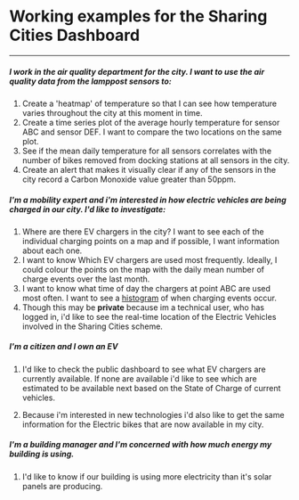 # Working examples for the Sharing Cities Dashboard
---


##### I work in the air quality department for the city. I want to use the air quality data from the lamppost sensors to:

1. Create a 'heatmap' of temperature so that I can see how temperature varies throughout the city at this moment in time. 
2. Create a time series plot of the average hourly temperature for sensor ABC and sensor DEF. I want to compare the two locations on the same plot. 
3. See if the mean daily temperature for all sensors correlates with the number of bikes removed from docking stations at all sensors in the city. 
4. Create an alert that makes it visually clear if any of the sensors in the city record a Carbon Monoxide value greater than 50ppm. 

##### I'm a mobility expert and i'm interested in how electric vehicles are being charged in our city. I'd like to investigate:

1. Where are there EV chargers in the city? I want to see each of the individual charging points on a map and if possible, I want information about each one.
2. I want to know Which EV chargers are used most frequently. Ideally, I could colour the points on the map with the daily mean number of charge events over the last month. 
3. I want to know what time of day the chargers at point ABC are used most often. I want to see a [histogram](https://en.wikipedia.org/wiki/Histogram) of when charging events occur.
4. Though this may be __private__ because im a technical user, who has logged in, i'd like to see the real-time location of the Electric Vehicles involved in the Sharing Cities scheme. 

##### I'm a citizen and I own an EV

1. I'd like to check the public dashboard to see what EV chargers are currently available. If none are available i'd like to see which are estimated to be available next based on the State of Charge of current vehicles. 

2. Because i'm interested in new technologies i'd also like to get the same information for the Electric bikes that are now available in my city. 

##### I'm a building manager and I'm concerned with how much energy my building is using. 

1. I'd like to know if our building is using more electricity than it's solar panels are producing. 